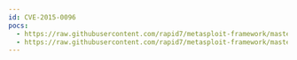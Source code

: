 ```yaml
---
id: CVE-2015-0096
pocs:
  - https://raw.githubusercontent.com/rapid7/metasploit-framework/master/modules/exploits/windows/fileformat/ms15_020_shortcut_icon_dllloader.rb
  - https://raw.githubusercontent.com/rapid7/metasploit-framework/master/modules/exploits/windows/smb/ms15_020_shortcut_icon_dllloader.rb
---
```

